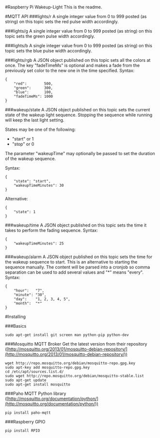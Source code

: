 #Raspberry Pi Wakeup-Light
This is the readme.

#MQTT API
###lights/r
A single integer value from 0 to 999 posted (as string) on this topic sets the red pulse width accordingly.

###lights/g
A single integer value from 0 to 999 posted (as string) on this topic sets the green pulse width accordingly.

###lights/b
A single integer value from 0 to 999 posted (as string) on this topic sets the blue pulse width accordingly.

###lights/rgb
A JSON object published on this topic sets all the colors at once. The key "fadeTimeMs" is optional and makes a fade from the previously set color to the new one in the time specified. Syntax:

	{
		"red":        500, 
		"green":      300, 
		"blue":       100,
		"fadeTimeMs": 1000
	}

###wakeup/state
A JSON object published on this topic sets the current state of the wakeup light sequence. Stopping the sequence while running will keep the last light setting. 

States may be one of the following:

- "start" or 1
- "stop" or 0

The parameter "wakeupTime" may optionally be passed to set the duration of the wakeup sequence.

Syntax:

	{
		"state": "start",
		"wakeupTimeMinutes": 30
	}

Alternative:

	{
		"state": 1
	}

###wakeup/time
A JSON object published on this topic sets the time it takes to perform the fading sequence. Syntax:

	{
		"wakeupTimeMinutes": 25
	}

###wakeup/alarm
A JSON object published on this topic sets the time for the wakeup sequence to start. This is an alternative to starting the sequence manually. The content will be parsed into a cronjob so comma separation can be used to add several values and "*" means "every". Syntax:

	{
		"hour":   "7", 
		"minute": "30", 
		"day": 	  "1, 2, 3, 4, 5",
		"month":  "*"
	}


#Installing

###Basics

	sudo apt-get install git screen man python-pip python-dev

###Mosquitto MQTT Broker
Get the latest version from their repository
([http://mosquitto.org/2013/01/mosquitto-debian-repository/](http://mosquitto.org/2013/01/mosquitto-debian-repository/))

```
wget http://repo.mosquitto.org/debian/mosquitto-repo.gpg.key
sudo apt-key add mosquitto-repo.gpg.key
cd /etc/apt/sources.list.d/
sudo wget http://repo.mosquitto.org/debian/mosquitto-stable.list
sudo apt-get update
sudo apt-get install mosquitto
```

###Paho MQTT Python library
([http://mosquitto.org/documentation/python/](http://mosquitto.org/documentation/python/))

	pip install paho-mqtt


###Raspberry GPIO

	pip install RPIO

